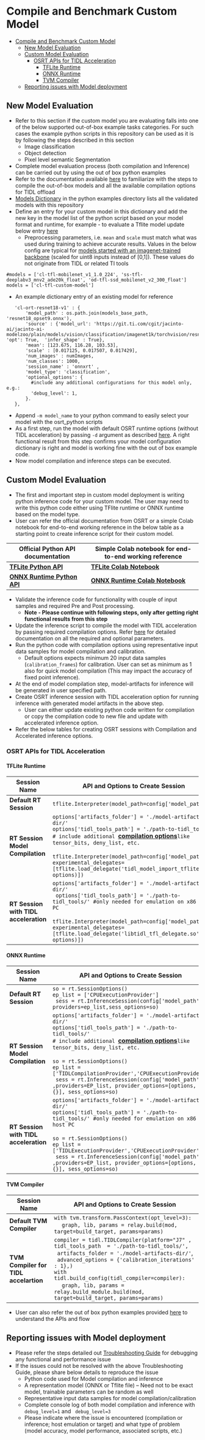 # Compile and Benchmark Custom Model
<!-- TOC -->

- [Compile and Benchmark Custom Model](#compile-and-benchmark-custom-model)
  - [New Model Evaluation](#new-model-evaluation)
  - [Custom Model Evaluation](#custom-model-evaluation)
    - [OSRT APIs for TIDL Acceleration](#osrt-apis-for-tidl-acceleration)
      - [TFLite Runtime](#tflite-runtime)
      - [ONNX Runtime](#onnx-runtime)
      - [TVM Compiler](#tvm-compiler)
  - [Reporting issues with Model deployment](#reporting-issues-with-model-deployment)

<!-- /TOC -->

## New Model Evaluation
- Refer to this section if the custom model you are evaluating falls into one of the below supported out-of-box example tasks categories. For such cases the example python scripts in this repository can be used as it is by following the steps described in this section
  - Image classification
  - Object detection
  - Pixel level semantic Segmentation
- Complete model evaluation process (both compilation and Inference) can be carried out by using the out of box python examples 
- Refer to the documentation available [here](../examples/osrt_python/README.md) to familiarize with the steps to compile the out-of-box models and all the available compilation options for TIDL offload
- [Models Dictionary](../examples/osrt_python/model_configs.py) in the python examples directory lists all the validated models with this repository
- Define an entry for your custom model in this dictionary and add the new key in the model list of the python script based on your model format and runtime, for example - to evaluate a Tflite model update below entry [here](../examples/osrt_python/tfl/tflrt_delegate.py)
  - Preprocessing parameters, i.e. ```mean``` and ```scale``` must match what was used during training to achieve accurate results. Values in the below config are typical for [models started with an imagenet-trained backbone](https://github.com/pytorch/examples/blob/cdef4d43fb1a2c6c4349daa5080e4e8731c34569/imagenet/main.py#L236) (scaled for uint8 inputs instead of [0,1]). These values do not originate from TIDL or related TI tools


 ```
#models = ['cl-tfl-mobilenet_v1_1.0_224', 'ss-tfl-deeplabv3_mnv2_ade20k_float', 'od-tfl-ssd_mobilenet_v2_300_float']
models = ['cl-tfl-custom-model']

```

- An example dictionary entry of an existing model for reference

 ```
    'cl-ort-resnet18-v1' : {
        'model_path' : os.path.join(models_base_path, 'resnet18_opset9.onnx'),
        'source' : {'model_url': 'https://git.ti.com/cgit/jacinto-ai/jacinto-ai-modelzoo/plain/models/vision/classification/imagenet1k/torchvision/resnet18_opset9.onnx', 'opt': True,  'infer_shape' : True},
        'mean': [123.675, 116.28, 103.53],
        'scale' : [0.017125, 0.017507, 0.017429],
        'num_images' : numImages,
        'num_classes': 1000,
        'session_name' : 'onnxrt' ,
        'model_type': 'classification',
        'optional_options': {
          #include any additional configurations for this model only, e.g.:
          'debug_level': 1,
        }.
    },

```
- Append ```-m model_name``` to your python command to easily select your model with the osrt_python scripts
- As a first step, run the model with default OSRT runtime options (without TIDL acceleration) by passing ```-d``` argument as described [here](../examples/osrt_python/README.md). A right functional result from this step confirms your model configuration dictionary is right and model is working fine with the out of box example code.
- Now model compilation and inference steps can be executed.

## Custom Model Evaluation

- The first and important step in custom model deployment is writing python inference code for your custom model. The user may need to write this python code either using TFlite runtime or ONNX runtime based on the model type.
- User can refer the official documentation from OSRT or a simple Colab notebook for end-to-end working reference in the below table as a starting point to create inference script for their custom model.

<div align="center">

| Official Python API documentation | Simple Colab notebook for end-to-end working reference |
|----|---|
| [**TFLite Python API**](https://www.tensorflow.org/lite/guide/inference#load_and_run_a_model_in_python) | [**TFLite Colab Notebook**](../examples/jupyter_notebooks/colab/infer_tflite.ipynb)|
| [**ONNX Runtime Python API**](https://onnxruntime.ai/docs/get-started/with-python.html)|[**ONNX Runtime Colab Notebook**](../examples/jupyter_notebooks/colab/infer_ort.ipynb)|

</div>

- Validate the inference code for functionality with couple of input samples and required Pre and Post processing. 
  - **Note - Please continue with following steps, only after getting right functional results from this step**
- Update the inference script to compile the model with TIDL acceleration by passing required compilation options. Refer [here](../examples/osrt_python/README.md#basic-options) for detailed documentation on all the required and optional parameters.
- Run the python code with  compilation options using representative input data samples for model compilation and calibration. 
  - Default options expects minimum 20 input data samples (```calibration_frames```) for calibration. User can set as minimum as 1 also for quick model compilation (This may impact the accuracy of fixed point inference).
- At the end of model compilation step, model-artifacts for inference will be generated in user specified path.
- Create OSRT inference session with TIDL acceleration option for running inference with generated model artifacts in the above step.
  - User can either update existing python code written for compilation or copy the compilation code to new file and update with accelerated inference option.
- Refer the below tables for creating OSRT sessions with Compilation and Accelerated inference options.

### OSRT APIs for TIDL Acceleration

#### TFLite Runtime 

<div align="center">

| Session Name | API and Options to Create Session |
|-------------|----------------------------------|
| **Default RT Session** | ``` tflite.Interpreter(model_path=config['model_path']) ``` |
| **RT Session Model Compilation**        | ``` options['artifacts_folder'] = './model-artifacts-dir/' ``` <br /> ``` options['tidl_tools_path'] = './path-to-tidl_tools/' ``` <br /> ```# include additional ```**[compilation options](../examples/osrt_python/README.md#optional-options)**```like tensor_bits, deny_list, etc.```<br /> <br /> ```tflite.Interpreter(model_path=config['model_path'], experimental_delegates=[tflite.load_delegate('tidl_model_import_tflite.so', options)]) ```|
| **RT Session with TIDL acceleration** |``` options['artifacts_folder'] = './model-artifacts-dir/' ``` <br /> ``` options['tidl_tools_path'] = './path-to-tidl_tools/' #only needed for emulation on x86 host PC``` <br /> <br />  ```tflite.Interpreter(model_path=config['model_path'], experimental_delegates=[tflite.load_delegate('libtidl_tfl_delegate.so', options)]) ``` |

</div>


#### ONNX Runtime 


<div align="center">



| Session Name | API and Options to Create Session |
|-------------|----------------------------------|
| **Default RT Session** | ```so = rt.SessionOptions()``` <br /> ```ep_list = ['CPUExecutionProvider']``` <br /> ``` sess = rt.InferenceSession(config['model_path'] , providers=ep_list,sess_options=so)```|
| **RT Session Model Compilation**        |   ``` options['artifacts_folder'] = './model-artifacts-dir/' ``` <br /> ``` options['tidl_tools_path'] = './path-to-tidl_tools/' ```  <br /> ```# include additional ```**[compilation options](../examples/osrt_python/README.md#optional-options)**```like tensor_bits, deny_list, etc.```<br /> <br /> ```so = rt.SessionOptions()``` <br /> ```ep_list = ['TIDLCompilationProvider','CPUExecutionProvider']``` <br /> ``` sess = rt.InferenceSession(config['model_path'] ,providers=EP_list, provider_options=[options, {}], sess_options=so)```|
| **RT Session with TIDL acceleration** |``` options['artifacts_folder'] = './model-artifacts-dir/' ``` <br /> ``` options['tidl_tools_path'] = './path-to-tidl_tools/' #only needed for emulation on x86 host PC ``` <br /> <br /> ```so = rt.SessionOptions()``` <br /> ```ep_list = ['TIDLExecutionProvider','CPUExecutionProvider']``` <br /> ``` sess = rt.InferenceSession(config['model_path'] ,providers=EP_list, provider_options=[options, {}], sess_options=so)``` |

</div>


#### TVM Compiler 


<div align="center">


| Session Name | API and Options to Create Session |
|-------------|----------------------------------|
| **Default TVM Compiler** | ```with tvm.transform.PassContext(opt_level=3):``` <br > &emsp; ```graph, lib, params = relay.build(mod, target=build_target, params=params)```|
| **TVM Compiler for TIDL accelartion**        |   ```compiler = tidl.TIDLCompiler(platform="J7" ,``` <br /> ```tidl_tools_path  = './path-to-tidl_tools/',```    <br />      ``` artifacts_folder = './model-artifacts-dir/'```, <br />  ``` advanced_options = {'calibration_iterations' : 1},)``` <br />  ```with tidl.build_config(tidl_compiler=compiler):``` <br /> &emsp; ```graph, lib, params = relay.build_module.build(mod, target=build_target, params=params) ``` |

</div>

        



- User can also refer the out of box python examples provided [here](../examples/osrt_python/) to understand the APIs and flow 

## Reporting issues with Model deployment
-	Please refer the steps detailed out [Troubleshooting Guide](./tidl_osr_debug.md) for debugging any functional and performance issue
-	If the issues could not be resolved with the above Troubleshooting Guide, please share below details to reproduce the issue
    - Python code used for Model compilation and inference
    - A representation model (ONNX or Tflite file) – Need not to be exact model, trainable parameters can be random as well
    - Representative input data samples for model compilation/calibration
    - Complete console log of both model compilation and inference with ``` debug_level=1``` and ``` debug_level=3```
    - Please indicate where the issue is encountered (compilation or inference; host emulation or target) and what type of problem (model accuracy, model performance, associated scripts, etc.)
